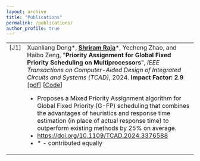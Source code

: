 ```yaml
---
layout: archive
title: "Publications"
permalink: /publications/
author_profile: true
---
```


<!-- {% if author.googlescholar %}
  You can also find my articles on <u><a href="{{author.googlescholar}}">my Google Scholar profile</a>.</u>
{% endif %}

{% include base_path %}

{% for post in site.publications reversed %}
  {% include archive-single.html %}
{% endfor %} -->

<style>
table, tr, th, td {
  border: none;
  border-collapse: collapse;
  font-size:16px;
  vertical-align: top;
  /* width:auto; */
}

.conference {
  color:#FF7070;
}

.journal {
  color:#4DB34E;
}

.title {
  font-weight:bold;
}

.venue {
  font-style:italic;
}

</style>

<table>
  <tr>
    <td class="j">
      [J1]
    </td>
    <td>
      Xuanliang Deng*, <u><b>Shriram Raja</b></u>*, Yecheng Zhao, and Haibo Zeng, "<span class="title j">Priority Assignment for Global Fixed Priority Scheduling on Multiprocessors</span>", <span class="venue">IEEE Transactions on Computer-Aided Design of Integrated Circuits and Systems (TCAD)</span>, 2024. <b>Impact Factor: 2.9</b> [<a target="_blank" rel="noopener noreferrer" href="/files/HP_MITER_TCAD_2024.pdf">pdf</a>] [<a target="_blank" rel="noopener noreferrer" href="https://github.com/Shriram-Raja/HP-MITER">Code</a>]
      <ul>
        <li> Proposes a Mixed Priority Assignment algorithm for Global Fixed Priority (G-FP) scheduling that combines the advantages of heuristics and response time estimation (in place of actual response time) to outperform existing methods by 25% on average. </li>
        <li> <a target="_blank" rel="noopener noreferrer" href="https://doi.org/10.1109/TCAD.2024.3376588">https://doi.org/10.1109/TCAD.2024.3376588</a> </li>
        <li> * - contributed equally </li>
      </ul>
    </td>
  </tr>
</table>




